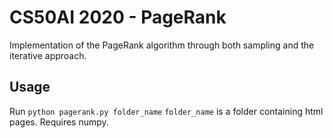 # CS50AI 2020 - PageRank

Implementation of the PageRank algorithm through both sampling and the iterative approach.

## Usage

Run `python pagerank.py folder_name`
`folder_name` is a folder containing html pages.
Requires numpy.

